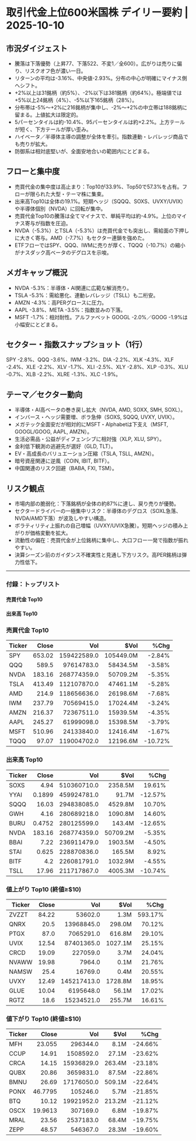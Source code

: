 # 取引代金上位600米国株 デイリー要約 | 2025-10-10

## 市況ダイジェスト
- 騰落は下落優勢（上昇77、下落522、不変1／全600）。広がりは売りに偏り、リスクオフ色が濃い一日。
- リターンの平均は-3.16%、中央値-2.93%。分布の中心が明確にマイナス側へシフト。
- +2%以上は31銘柄（約5%）、-2%以下は381銘柄（約64%）。極端値では+5%以上24銘柄（4%）、-5%以下165銘柄（28%）。
- 分布帯は-5%〜+2%に216銘柄が集中し、-2%〜+2%の中立帯は188銘柄に留まる。上値拡大は限定的。
- 5パーセンタイルは約-10.4%、95パーセンタイルは約+2.2%。上方テールが短く、下方テールが厚い歪み。
- ハイベータ／半導体主導の調整が全体を牽引。指数連動・レバレッジ商品でも売りが拡大。
- 防御系は相対底堅いが、全面安地合いの範囲内にとどまる。

## フローと集中度
- 売買代金の集中度は高止まり：Top10が33.9%、Top50で57.3%を占有。フローが限られた大型・テーマ株に集束。
- 出来高Top10は全体の19.1%。短期ヘッジ（SQQQ、SOXS、UVXY/UVIX）や半導体個別（NVDA）に回転が集中。
- 売買代金Top10の騰落は全てマイナスで、単純平均は約-4.9%。上位のマイナス寄与が指数を圧迫。
- NVDA（-5.3%）とTSLA（-5.3%）は売買代金でも突出し、需給面の下押しに大きく寄与。AMD（-7.7%）もセクター連鎖を強めた。
- ETFフローではSPY、QQQ、IWMに売りが厚く、TQQQ（-10.7%）の縮小がナスダック高ベータのデグロスを示唆。

## メガキャップ概況
- NVDA -5.3%：半導体・AI関連に広範な解消売り。
- TSLA -5.3%：需給悪化、連動レバレッジ（TSLL）も二桁安。
- AMZN -4.3%：高PERグロースに圧力。
- AAPL -3.8%、META -3.5%：指数並みの下落。
- MSFT -1.7%：相対耐性。アルファベット GOOGL -2.0%／GOOG -1.9%は小幅安にとどまる。

## セクター・指数スナップショット（1行）
SPY -2.8%、QQQ -3.6%、IWM -3.2%、DIA -2.2%、XLK -4.3%、XLF -2.4%、XLE -2.2%、XLV -1.7%、XLI -2.5%、XLY -2.8%、XLP -0.3%、XLU -0.7%、XLB -2.2%、XLRE -1.3%、XLC -1.9%。

## テーマ／セクター動向
- 半導体・AI高ベータの巻き戻し拡大（NVDA, AMD, SOXX, SMH, SOXL）。
- インバース・ヘッジ需要増、ボラ急伸（SOXS, SQQQ, UVXY, UVIX）。
- メガテック全面安だが相対的にMSFT・Alphabetは下支え（MSFT, GOOGL/GOOG, AAPL, AMZN）。
- 生活必需品・公益がディフェンシブに相対強（XLP, XLU, SPY）。
- 金利低下観測の逃避先が選好（GLD, TLT）。
- EV・高成長のバリュエーション圧縮（TSLA, TSLL, AMZN）。
- 暗号資産関連に逆風（COIN, IBIT, BITF）。
- 中国関連のリスク回避（BABA, FXI, TSM）。

## リスク観点
- 市場内部の脆弱化：下落銘柄が全体の約87%に達し、戻り売りが優勢。
- セクタードライバーの一極集中リスク：半導体のデグロス（SOXL急落、NVDA/AMD下落）が波及しやすい構造。
- ボラティリティ上振れの自己増幅（UVXY/UVIX急騰）。短期ヘッジの積み上がりが価格変動を拡大。
- 流動性の偏在：売買代金が上位銘柄に集中し、大口フロー一発で指数が振れやすい。
- 決算シーズン前のガイダンス不確実性と見通し下方リスク。高PER銘柄は弾力性低下。

---

### 付録：トップリスト

#### 売買代金 Top10
#### 出来高 Top10

### 売買代金 Top10
| Ticker | Close | Vol | $Vol | %Chg |
|---|---:|---:|---:|---:|
| SPY | 653.02 | 159422589.0 | 105449.0M | -2.84% |
| QQQ | 589.5 | 97614783.0 | 58434.5M | -3.58% |
| NVDA | 183.16 | 268774359.0 | 50709.2M | -5.35% |
| TSLA | 413.49 | 112107870.0 | 47461.1M | -5.28% |
| AMD | 214.9 | 118656636.0 | 26198.6M | -7.68% |
| IWM | 237.79 | 70569415.0 | 17024.4M | -3.24% |
| AMZN | 216.37 | 72367511.0 | 15939.5M | -4.35% |
| AAPL | 245.27 | 61999098.0 | 15398.5M | -3.79% |
| MSFT | 510.96 | 24133840.0 | 12416.4M | -1.67% |
| TQQQ | 97.07 | 119004702.0 | 12196.6M | -10.72% |


### 出来高 Top10
| Ticker | Close | Vol | $Vol | %Chg |
|---|---:|---:|---:|---:|
| SOXS | 4.94 | 510360710.0 | 2358.5M | 19.61% |
| YYAI | 0.1899 | 459924781.0 | 91.7M | -12.57% |
| SQQQ | 16.03 | 294838085.0 | 4529.8M | 10.70% |
| GWH | 4.16 | 280689218.0 | 1090.8M | 14.60% |
| BURU | 0.4752 | 280125599.0 | 143.4M | -12.65% |
| NVDA | 183.16 | 268774359.0 | 50709.2M | -5.35% |
| BBAI | 7.22 | 236911479.0 | 1903.5M | -4.50% |
| STAI | 0.625 | 228870836.0 | 165.5M | 8.92% |
| BITF | 4.2 | 226081791.0 | 1032.9M | -4.55% |
| TSLL | 17.96 | 211717867.0 | 4005.3M | -10.74% |


### 値上がり Top10 (終値≥$10)
| Ticker | Close | Vol | $Vol | %Chg |
|---|---:|---:|---:|---:|
| ZVZZT | 84.22 | 53602.0 | 1.3M | 593.17% |
| QNRX | 20.5 | 13968845.0 | 298.0M | 70.12% |
| PTGX | 87.0 | 7065291.0 | 616.8M | 29.10% |
| UVIX | 12.54 | 87401365.0 | 1027.1M | 25.15% |
| CRCD | 19.09 | 227059.0 | 3.7M | 24.04% |
| NVAWW | 19.98 | 7964.0 | 0.1M | 21.76% |
| NAMSW | 25.4 | 16769.0 | 0.4M | 20.55% |
| UVXY | 12.49 | 145217413.0 | 1728.8M | 18.95% |
| GLUE | 10.04 | 6195648.0 | 56.1M | 17.02% |
| RGTZ | 18.6 | 15234521.0 | 255.7M | 16.61% |


### 値下がり Top10 (終値≥$10)
| Ticker | Close | Vol | $Vol | %Chg |
|---|---:|---:|---:|---:|
| MFH | 23.055 | 296344.0 | 8.1M | -24.66% |
| CCUP | 14.91 | 1508592.0 | 27.1M | -23.62% |
| CRCA | 14.15 | 15936829.0 | 263.4M | -23.18% |
| QUBX | 20.86 | 3659831.0 | 87.5M | -22.86% |
| BMNU | 26.69 | 17176050.0 | 509.1M | -22.64% |
| PONX | 46.7795 | 105246.0 | 5.7M | -21.85% |
| BTQ | 10.12 | 19921952.0 | 213.2M | -21.12% |
| OSCX | 19.9613 | 307169.0 | 6.8M | -19.87% |
| MRAL | 23.56 | 2537183.0 | 68.4M | -19.75% |
| ZEPP | 48.57 | 546367.0 | 28.3M | -19.60% |

